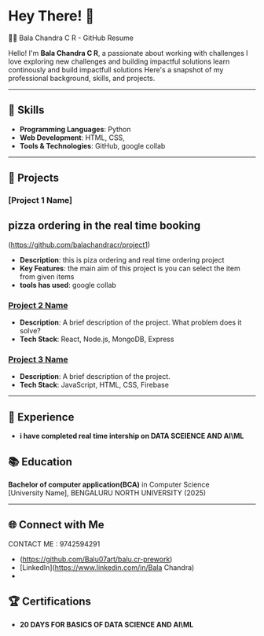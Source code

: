 # Hey There! 🫳

 🧑‍💻 Bala Chandra C R - GitHub Resume

Hello! I'm **Bala Chandra C R**, a passionate about working with challenges  I love exploring new challenges and building impactful solutions learn continously and build impactfull solutions Here's a snapshot of my professional background, skills, and projects.

---

## 🔑 Skills

- **Programming Languages**: Python
- **Web Development**:  HTML, CSS,
- **Tools & Technologies**:  GitHub, google collab

---

## 🚀 Projects

### [Project 1 Name] 
## pizza ordering in the real time booking 
(https://github.com/balachandracr/project1)
- **Description**: this is piza ordering and real time ordering project 
- **Key Features**: the main aim of this project is you can select the item from given items
- **tools has used**: google collab

### [Project 2 Name](https://github.com/balachandracr/project2)
- **Description**: A brief description of the project. What problem does it solve?
- **Tech Stack**: React, Node.js, MongoDB, Express

### [Project 3 Name](https://github.com/balachandracr/project3)
- **Description**: A brief description of the project.
- **Tech Stack**: JavaScript, HTML, CSS, Firebase

---

## 💼 Experience

- **i have completed real time intership on DATA SCEIENCE AND AI\ML**

## 📚 Education

**Bachelor of computer application(BCA)** in Computer Science  
[University Name], BENGALURU NORTH UNIVERSITY (2025)

---

## 🌐 Connect with Me

 CONTACT ME : 9742594291
- (https://github.com/Balu07art/balu.cr-prework)
- [LinkedIn](https://www.linkedin.com/in/Bala Chandra)
- 
## 🏆 Certifications

- **20 DAYS FOR BASICS OF DATA SCIENCE AND AI\ML**
